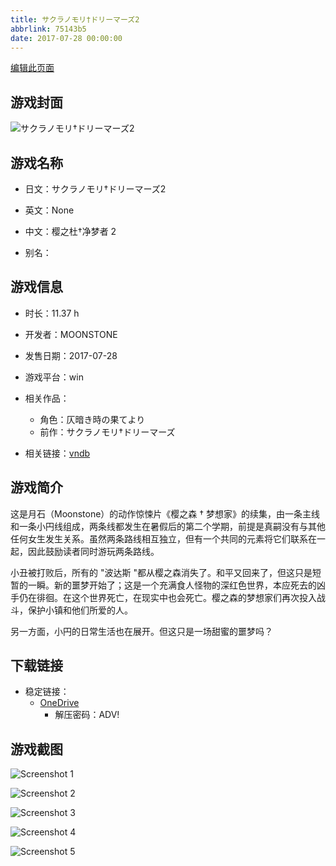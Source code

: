 ```yaml
---
title: サクラノモリ†ドリーマーズ2
abbrlink: 75143b5
date: 2017-07-28 00:00:00
---
```

[编辑此页面](https://github.com/ACG-3/ADV3-source/blob/main/source/_posts/games/%E3%82%B5%E3%82%AF%E3%83%A9%E3%83%8E%E3%83%A2%E3%83%AA%E2%80%A0%E3%83%89%E3%83%AA%E3%83%BC%E3%83%9E%E3%83%BC%E3%82%BA2.md)

## 游戏封面

![サクラノモリ†ドリーマーズ2](https://pan.timero.xyz/onedrive/img_lib_001/%E3%82%B5%E3%82%AF%E3%83%A9%E3%83%8E%E3%83%A2%E3%83%AA%E2%80%A0%E3%83%89%E3%83%AA%E3%83%BC%E3%83%9E%E3%83%BC%E3%82%BA2_cover.avif)


## 游戏名称

- 日文：サクラノモリ†ドリーマーズ2
- 英文：None
- 中文：樱之杜†净梦者 2

- 别名：


## 游戏信息

- 时长：11.37 h
- 开发者：MOONSTONE
- 发售日期：2017-07-28
- 游戏平台：win
- 相关作品：
   - 角色：仄暗き時の果てより
   - 前作：サクラノモリ†ドリーマーズ

- 相关链接：[vndb](https://vndb.org/v20264)


## 游戏简介

这是月石（Moonstone）的动作惊悚片《樱之森 † 梦想家》的续集，由一条主线和一条小円线组成，两条线都发生在暑假后的第二个学期，前提是真嗣没有与其他任何女生发生关系。虽然两条路线相互独立，但有一个共同的元素将它们联系在一起，因此鼓励读者同时游玩两条路线。

小丑被打败后，所有的 "波达斯 "都从樱之森消失了。和平又回来了，但这只是短暂的一瞬。新的噩梦开始了；这是一个充满食人怪物的深红色世界，本应死去的凶手仍在徘徊。在这个世界死亡，在现实中也会死亡。樱之森的梦想家们再次投入战斗，保护小镇和他们所爱的人。

另一方面，小円的日常生活也在展开。但这只是一场甜蜜的噩梦吗？




## 下载链接

- 稳定链接：
    - [OneDrive](https://pan.timero.xyz/onedrive/adv_lib_001/%E3%82%B5%E3%82%AF%E3%83%A9%E3%83%8E%E3%83%A2%E3%83%AA%E2%80%A0%E3%83%89%E3%83%AA%E3%83%BC%E3%83%9E%E3%83%BC%E3%82%BA2)
        - 解压密码：ADV!



## 游戏截图


![Screenshot 1](https://pan.timero.xyz/onedrive/img_lib_001/%E3%82%B5%E3%82%AF%E3%83%A9%E3%83%8E%E3%83%A2%E3%83%AA%E2%80%A0%E3%83%89%E3%83%AA%E3%83%BC%E3%83%9E%E3%83%BC%E3%82%BA2_Screenshot_1.avif)

![Screenshot 2](https://pan.timero.xyz/onedrive/img_lib_001/%E3%82%B5%E3%82%AF%E3%83%A9%E3%83%8E%E3%83%A2%E3%83%AA%E2%80%A0%E3%83%89%E3%83%AA%E3%83%BC%E3%83%9E%E3%83%BC%E3%82%BA2_Screenshot_2.avif)

![Screenshot 3](https://pan.timero.xyz/onedrive/img_lib_001/%E3%82%B5%E3%82%AF%E3%83%A9%E3%83%8E%E3%83%A2%E3%83%AA%E2%80%A0%E3%83%89%E3%83%AA%E3%83%BC%E3%83%9E%E3%83%BC%E3%82%BA2_Screenshot_3.avif)

![Screenshot 4](https://pan.timero.xyz/onedrive/img_lib_001/%E3%82%B5%E3%82%AF%E3%83%A9%E3%83%8E%E3%83%A2%E3%83%AA%E2%80%A0%E3%83%89%E3%83%AA%E3%83%BC%E3%83%9E%E3%83%BC%E3%82%BA2_Screenshot_4.avif)

![Screenshot 5](https://pan.timero.xyz/onedrive/img_lib_001/%E3%82%B5%E3%82%AF%E3%83%A9%E3%83%8E%E3%83%A2%E3%83%AA%E2%80%A0%E3%83%89%E3%83%AA%E3%83%BC%E3%83%9E%E3%83%BC%E3%82%BA2_Screenshot_5.avif)


